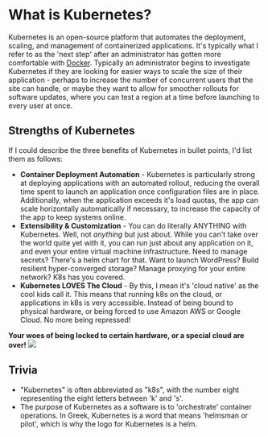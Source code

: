 # What is Kubernetes?

Kubernetes is an open-source platform that automates the deployment, scaling, and management of containerized applications. It's typically what I refer to as the 'next step' after an administrator has gotten more comfortable with [Docker](/home-lab/guides/containers/docker-windows-install). Typically an administrator begins to investigate Kubernetes if they are looking for easier ways to scale the size of their application - perhaps to increase the number of concurrent users that the site can handle, or maybe they want to allow for smoother rollouts for software updates, where you can test a region at a time before launching to every user at once.

## Strengths of Kubernetes

If I could describe the three benefits of Kubernetes in bullet points, I'd list them as follows:

- **Container Deployment Automation** - Kubernetes is particularly strong at deploying applications with an automated rollout, reducing the overall time spent to launch an application once configuration files are in place. Additionally, when the application exceeds it's load quotas, the app can scale horizontally automatically if necessary, to increase the capacity of the app to keep systems online.
- **Extensibility & Customization** - You can do literally ANYTHING with Kubernetes. Well, not *anything* but just about. While you can't take over the world quite yet with it, you can run just about any application on it, and even your entire virtual machine infrastructure. Need to manage secrets? There's a helm chart for that. Want to launch WordPress? Build resilient hyper-converged storage? Manage proxying for your entire network? K8s has you covered.
- **Kubernetes LOVES The Cloud** - By this, I mean it's 'cloud native' as the cool kids call it. This means that running k8s on the cloud, or applications in k8s is very accessible. Instead of being bound to physical hardware, or being forced to use Amazon AWS or Google Cloud. No more being repressed!

**Your woes of being locked to certain hardware, or a special cloud are over!**
![](https://i.giphy.com/l1yA7Vl6juVsk.webp)

## Trivia

- "Kubernetes" is often abbreviated as "k8s", with the number eight representing the eight letters between 'k' and 's'. 
- The purpose of Kubernetes as a software is to 'orchestrate' container operations. In Greek, Kubernetes is a word that means 'helmsman or pilot', which is why the logo for Kubernetes is a helm.